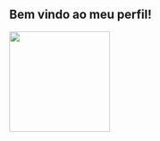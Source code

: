 ## Bem vindo ao meu perfil!

<div>
<img height="180em" src="https://github-readme-stats.vercel.app/api/top-langs/?username=Ronaldo-rpf&layout=compact&langs_count=7&theme=tokyonight"/>
</div>
